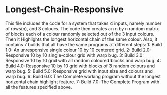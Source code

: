 # Longest-Chain-Responsive
This file includes the code for a system that takes 4 inputs, namely number of rows(n), and 3 colours. The code then creates an n by n random matrix of blocks each of a colour randomly selected out of the 3 input colours. Then it Highlights the longest horizontal chain of the same colour.
Also, it contains 7 builds that all have the same programs at different steps:
	1: Build 1.0: 
		An unresponsive single colour 10 by 10 centered grid.
	2: Build 2.0:
		Responsive 10 by 10 single-colour grid with warp bug.
	3: Build 3.0:
		Responsive 10 by 10 grid with all random coloured blocks and warp bug.
	4: Build 4.0:
		Responsive 10 by 10 grid with blocks of 3 random colours and warp bug.
	5: Build 5.0:
		Responsive grid with input size and colours and warp bug.
	6: Build 6.0:
		The Complete working program without the longest horizontal chain highlight feature.
	7: Build 7.0:
		The Complete Program with all the features specified above.
		
